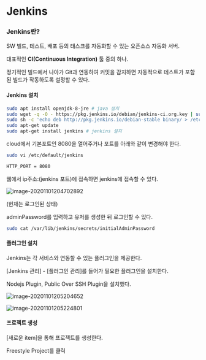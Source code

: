 # Jenkins

### Jenkins란?

SW 빌드, 테스트, 배포 등의 태스크를 자동화할 수 있는 오픈소스 자동화 서버.

대표적인 **CI(Continuous Integration)** 툴 중의 하나.

정기적인 빌드에서 나아가 Git과 연동하여 커밋을 감지하면 자동적으로 테스트가 포함된 빌드가 작동하도록 설정할 수 있다.

#### Jenkins 설치

```bash
sudo apt install openjdk-8-jre # java 설치
sudo wget -q -O - https://pkg.jenkins.io/debian/jenkins-ci.org.key | sudo apt-key add - # repository key 추가
sudo sh -c 'echo deb http://pkg.jenkins.io/debian-stable binary/ > /etc/apt/sources.list.d/jenkins.list'
sudo apt-get update
sudo apt-get install jenkins # jenkins 설치
```

cloud에서 기본포트인 8080을 열어주거나 포트를 아래와 같이 변경해야 한다.

```bash
sudo vi /etc/default/jenkins

HTTP_PORT = 8080
```

웹에서 ip주소:(jenkins 포트)에 접속하면 jenkins에 접속할 수 있다.

![image-20201101204702892](C:\Users\pjy20\AppData\Roaming\Typora\typora-user-images\image-20201101204702892.png)

(현재는 로그인된 상태)

adminPassword를 입력하고 유저를 생성한 뒤 로그인할 수 있다.

```bash
sudo cat /var/lib/jenkins/secrets/initialAdminPassword
```



#### 플러그인 설치

Jenkins는 각 서비스와 연동할 수 있는 플러그인을 제공한다.

[Jenkins 관리] - [플러그인 관리]를 들어가 필요한 플러그인을 설치한다.

Nodejs Plugin, Public Over SSH Plugin을 설치했다.

![image-20201101205204652](C:\Users\pjy20\AppData\Roaming\Typora\typora-user-images\image-20201101205204652.png)

![image-20201101205224801](C:\Users\pjy20\AppData\Roaming\Typora\typora-user-images\image-20201101205224801.png)



#### 프로젝트 생성

[새로운 item]을 통해 프로젝트를 생성한다.

Freestyle Project를 클릭